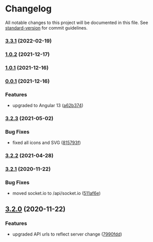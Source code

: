 # Changelog

All notable changes to this project will be documented in this file. See [standard-version](https://github.com/conventional-changelog/standard-version) for commit guidelines.

### [3.3.1](https://github.com/potpiejimmy/lunchmaster3000-ui/compare/v1.0.2...v3.3.1) (2022-02-19)

### [1.0.2](https://github.com/potpiejimmy/lunchmaster3000-ui/compare/v1.0.1...v1.0.2) (2021-12-17)

### [1.0.1](https://github.com/potpiejimmy/lunchmaster3000-ui/compare/v0.0.1...v1.0.1) (2021-12-16)

### [0.0.1](https://github.com/potpiejimmy/lunchmaster3000-ui/compare/v3.2.3...v0.0.1) (2021-12-16)


### Features

* upgraded to Angular 13 ([a62b374](https://github.com/potpiejimmy/lunchmaster3000-ui/commit/a62b37483339e117230942c9944c1ea69188ce68))

### [3.2.3](https://github.com/potpiejimmy/lunchmaster3000-ui/compare/v3.2.2...v3.2.3) (2021-05-02)


### Bug Fixes

* fixed all icons and SVG ([815793f](https://github.com/potpiejimmy/lunchmaster3000-ui/commit/815793fd33c2dbc9a8bbb0aa8bf3c970e2c5ef21))

### [3.2.2](https://github.com/potpiejimmy/lunchmaster3000-ui/compare/v3.2.1...v3.2.2) (2021-04-28)

### [3.2.1](https://github.com/potpiejimmy/lunchmaster3000-ui/compare/v3.2.0...v3.2.1) (2020-11-22)


### Bug Fixes

* moved socket.io to /api/socket.io ([511af6e](https://github.com/potpiejimmy/lunchmaster3000-ui/commit/511af6e08efec25e542a3f63cbff6e7d97f2e34a))

## [3.2.0](https://github.com/potpiejimmy/lunchmaster3000-ui/compare/v3.1.0...v3.2.0) (2020-11-22)


### Features

* upgraded API urls to reflect server change ([7990fdd](https://github.com/potpiejimmy/lunchmaster3000-ui/commit/7990fdd38f4c8a29966a373f48c53d9f2835eea2))

